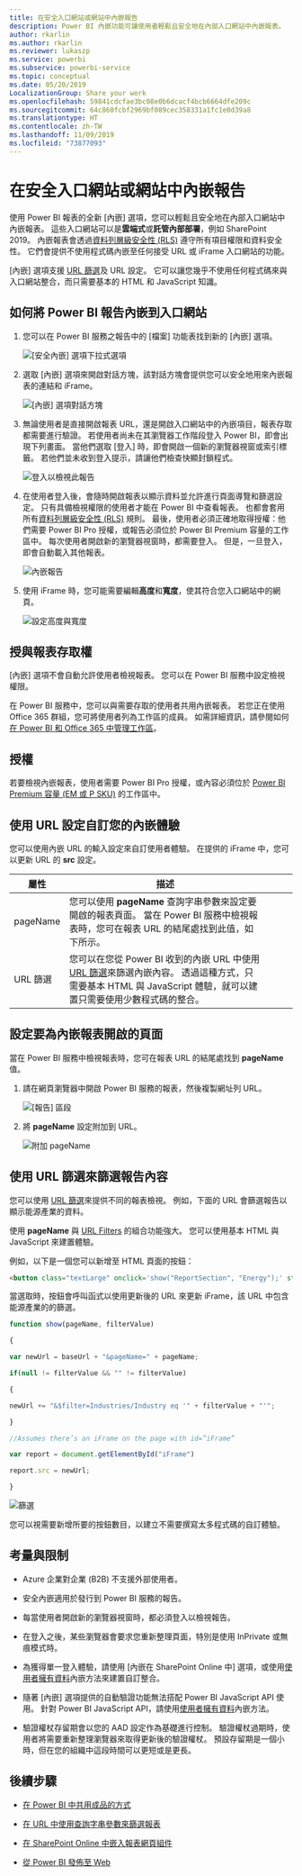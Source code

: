 ```yaml
---
title: 在安全入口網站或網站中內嵌報告
description: Power BI 內嵌功能可讓使用者輕鬆且安全地在內部入口網站中內嵌報表。
author: rkarlin
ms.author: rkarlin
ms.reviewer: lukaszp
ms.service: powerbi
ms.subservice: powerbi-service
ms.topic: conceptual
ms.date: 05/20/2019
LocalizationGroup: Share your work
ms.openlocfilehash: 59841cdcfae3bc08e0b6dcacf4bcb6664dfe209c
ms.sourcegitcommit: 64c860fcbf2969bf089cec358331a1fc1e0d39a8
ms.translationtype: HT
ms.contentlocale: zh-TW
ms.lasthandoff: 11/09/2019
ms.locfileid: "73877093"
---
```

# <a name="embed-a-report-in-a-secure-portal-or-website"></a>在安全入口網站或網站中內嵌報告

使用 Power BI 報表的全新 [內嵌]  選項，您可以輕鬆且安全地在內部入口網站中內嵌報表。 這些入口網站可以是**雲端式**或**託管內部部署**，例如 SharePoint 2019。 內嵌報表會透過[資料列層級安全性 (RLS)](service-admin-rls.md) 遵守所有項目權限和資料安全性。 它們會提供不使用程式碼內嵌至任何接受 URL 或 iFrame 入口網站的功能。 

[內嵌]  選項支援 [URL 篩選](service-url-filters.md)及 URL 設定。 它可以讓您幾乎不使用任何程式碼來與入口網站整合，而只需要基本的 HTML 和 JavaScript 知識。

## <a name="how-to-embed-power-bi-reports-into-portals"></a>如何將 Power BI 報告**內嵌**到入口網站

1. 您可以在 Power BI 服務之報告中的 [檔案]  功能表找到新的 [內嵌]  選項。

    ![[安全內嵌] 選項下拉式選項](media/service-embed-secure/secure-embed-drop-down-menu.png)

2. 選取 [內嵌]  選項來開啟對話方塊，該對話方塊會提供您可以安全地用來內嵌報表的連結和 iFrame。

    ![[內嵌] 選項對話方塊](media/service-embed-secure/secure-embed-code-dialog.png)

3. 無論使用者是直接開啟報表 URL，還是開啟入口網站中的內嵌項目，報表存取都需要進行驗證。 若使用者尚未在其瀏覽器工作階段登入 Power BI，即會出現下列畫面。 當他們選取 [登入]  時，即會開啟一個新的瀏覽器視窗或索引標籤。 若他們並未收到登入提示，請讓他們檢查快顯封鎖程式。

    ![登入以檢視此報告](media/service-embed-secure/secure-embed-sign-in.png)

4. 在使用者登入後，會隨時開啟報表以顯示資料並允許進行頁面導覽和篩選設定。 只有具備檢視權限的使用者才能在 Power BI 中查看報表。 也都會套用所有[資料列層級安全性 (RLS)](service-admin-rls.md) 規則。 最後，使用者必須正確地取得授權：他們需要 Power BI Pro 授權，或報告必須位於 Power BI Premium 容量的工作區中。 每次使用者開啟新的瀏覽器視窗時，都需要登入。 但是，一旦登入，即會自動載入其他報表。

    ![內嵌報告](media/service-embed-secure/secure-embed-report.png)

5. 使用 iFrame 時，您可能需要編輯**高度**和**寬度**，使其符合您入口網站中的網頁。

    ![設定高度與寬度](media/service-embed-secure/secure-embed-size.png)

## <a name="granting-report-access"></a>授與報表存取權

[內嵌]  選項不會自動允許使用者檢視報表。 您可以在 Power BI 服務中設定檢視權限。

在 Power BI 服務中，您可以與需要存取的使用者共用內嵌報表。 若您正在使用 Office 365 群組，您可將使用者列為工作區的成員。 如需詳細資訊，請參閱如何[在 Power BI 和 Office 365 中管理工作區](service-manage-app-workspace-in-power-bi-and-office-365.md)。

## <a name="licensing"></a>授權

若要檢視內嵌報表，使用者需要 Power BI Pro 授權，或內容必須位於 [Power BI Premium 容量 (EM 或 P SKU)](service-admin-premium-purchase.md) 的工作區中。

## <a name="customize-your-embed-experience-using-url-settings"></a>使用 URL 設定自訂您的內嵌體驗

您可以使用內嵌 URL 的輸入設定來自訂使用者體驗。 在提供的 iFrame 中，您可以更新 URL 的 **src** 設定。

| 屬性  | 描述  |  |  |  |
|--------------|-----------------------------------------------------------------------------------------------------------------------------------------------------------------------------------------------------------------------|---|---|---|
| pageName  | 您可以使用 **pageName** 查詢字串參數來設定要開啟的報表頁面。 當在 Power BI 服務中檢視報表時，您可在報表 URL 的結尾處找到此值，如下所示。 |  |  |  |
| URL 篩選  | 您可以在您從 Power BI 收到的內嵌 URL 中使用 [URL 篩選](service-url-filters.md)來篩選內嵌內容。 透過這種方式，只需要基本 HTML 與 JavaScript 體驗，就可以建置只需要使用少數程式碼的整合。  |  |  |  |

## <a name="set-which-page-opens-for-an-embedded-report"></a>設定要為內嵌報表開啟的頁面 

當在 Power BI 服務中檢視報表時，您可在報表 URL 的結尾處找到 **pageName** 值。

1. 請在網頁瀏覽器中開啟 Power BI 服務的報表，然後複製網址列 URL。

    ![[報告] 區段](media/service-embed-secure/secure-embed-report-section.png)

2. 將 **pageName** 設定附加到 URL。

    ![附加 pageName](media/service-embed-secure/secure-embed-append-page-name.png)

## <a name="filter-report-content-using-url-filters"></a>使用 URL 篩選來篩選報告內容 

您可以使用 [URL 篩選](service-url-filters.md)來提供不同的報表檢視。 例如，下面的 URL 會篩選報告以顯示能源產業的資料。

使用 **pageName** 與 [URL Filters](service-url-filters.md) 的組合功能強大。 您可以使用基本 HTML 與 JavaScript 來建置體驗。

例如，以下是一個您可以新增至 HTML 頁面的按鈕：

```html
<button class="textLarge" onclick='show("ReportSection", "Energy");' style="display: inline-block;">Show Energy</button>
```

當選取時，按鈕會呼叫函式以使用更新後的 URL 來更新 iFrame，該 URL 中包含能源產業的的篩選。

```javascript
function show(pageName, filterValue)

{

var newUrl = baseUrl + "&pageName=" + pageName;

if(null != filterValue && "" != filterValue)

{

newUrl += "&$filter=Industries/Industry eq '" + filterValue + "'";

}

//Assumes there’s an iFrame on the page with id=”iFrame”

var report = document.getElementById("iFrame")

report.src = newUrl;

}
```

![篩選](media/service-embed-secure/secure-embed-filter.png)

您可以視需要新增所要的按鈕數目，以建立不需要撰寫太多程式碼的自訂體驗。 

## <a name="considerations-and-limitations"></a>考量與限制

* Azure 企業對企業 (B2B) 不支援外部使用者。

* 安全內嵌適用於發行到 Power BI 服務的報告。

* 每當使用者開啟新的瀏覽器視窗時，都必須登入以檢視報告。

* 在登入之後，某些瀏覽器會要求您重新整理頁面，特別是使用 InPrivate 或無痕模式時。

* 為獲得單一登入體驗，請使用 [內嵌在 SharePoint Online 中] 選項，或使用[使用者擁有資料](developer/embed-sample-for-your-organization.md)內嵌方法來建置自訂整合。 

* 隨著 [內嵌]  選項提供的自動驗證功能無法搭配 Power BI JavaScript API 使用。 針對 Power BI JavaScript API，請使用[使用者擁有資料](developer/embed-sample-for-your-organization.md)內嵌方法。 

* 驗證權杖存留期會以您的 AAD 設定作為基礎進行控制。 驗證權杖過期時，使用者將需要重新整理瀏覽器來取得更新後的驗證權杖。 預設存留期是一個小時，但在您的組織中這段時間可以更短或是更長。

## <a name="next-steps"></a>後續步驟

* [在 Power BI 中共用成品的方式](service-how-to-collaborate-distribute-dashboards-reports.md)

* [在 URL 中使用查詢字串參數來篩選報表](service-url-filters.md)

* [在 SharePoint Online 中嵌入報表網頁組件](service-embed-report-spo.md)

* [從 Power BI 發佈至 Web](service-publish-to-web.md)
